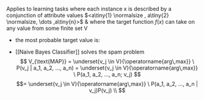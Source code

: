 Applies to learning tasks where each instance x is described by a conjunction of attribute values $<a\tiny{1} \normalsize , a\tiny{2} \normalsize, \dots ,a\tiny{n}>$ & where the target function $f(x)$ can take on any value from some finite set V
- the most probable target value is:

- [[Naive Bayes Classifier]] solves the spam problem
$$
V_{\text{MAP}} = \underset{v_j \in V}{\operatorname{arg\,max}} \ P(v_j | a_1, a_2, ..., a_n)
= \underset{v_j \in V}{\operatorname{arg\,max}} \ P(a_1, a_2, ..., a_n; v_j)
$$
$$= \underset{v_j \in V}{\operatorname{arg\,max}} \ P(a_1, a_2, ..., a_n | v_j)P(v_j) \\
$$